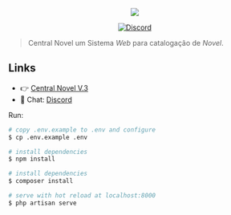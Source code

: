 <p align="center"><img align="center" src="https://centralnovel.com.br/images/logo/main-logo.png"/></p>
<p align="center">
  <a href="https://discord.gg/qCjSsdX"><img src="https://badgen.net/badge/Discord/join-us/7289DA" alt="Discord"></a>
</p>

> Central Novel um Sistema *Web* para catalogação de *Novel*.


## Links


- 👉 [Central Novel V.3](https://centralnovel.com.br)
- 💬 Chat: [Discord](https://discord.gg/qCjSsdX)

Run:
``` bash
# copy .env.example to .env and configure
$ cp .env.example .env

# install dependencies
$ npm install

# install dependencies
$ composer install

# serve with hot reload at localhost:8000
$ php artisan serve
```
